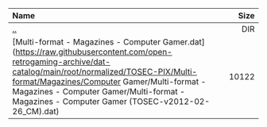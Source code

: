 |Name|Size|
|:---|---:|
|[..](../index.html)|DIR|
|[Multi-format - Magazines - Computer Gamer.dat](https://raw.githubusercontent.com/open-retrogaming-archive/dat-catalog/main/root/normalized/TOSEC-PIX/Multi-format/Magazines/Computer Gamer/Multi-format - Magazines - Computer Gamer/Multi-format - Magazines - Computer Gamer (TOSEC-v2012-02-26_CM).dat)|10122|
